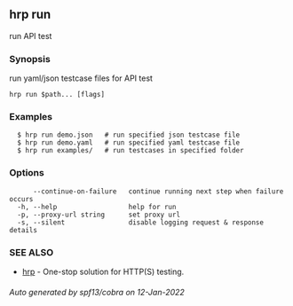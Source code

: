 ## hrp run

run API test

### Synopsis

run yaml/json testcase files for API test

```
hrp run $path... [flags]
```

### Examples

```
  $ hrp run demo.json	# run specified json testcase file
  $ hrp run demo.yaml	# run specified yaml testcase file
  $ hrp run examples/	# run testcases in specified folder
```

### Options

```
      --continue-on-failure   continue running next step when failure occurs
  -h, --help                  help for run
  -p, --proxy-url string      set proxy url
  -s, --silent                disable logging request & response details
```

### SEE ALSO

* [hrp](hrp.md)	 - One-stop solution for HTTP(S) testing.

###### Auto generated by spf13/cobra on 12-Jan-2022
